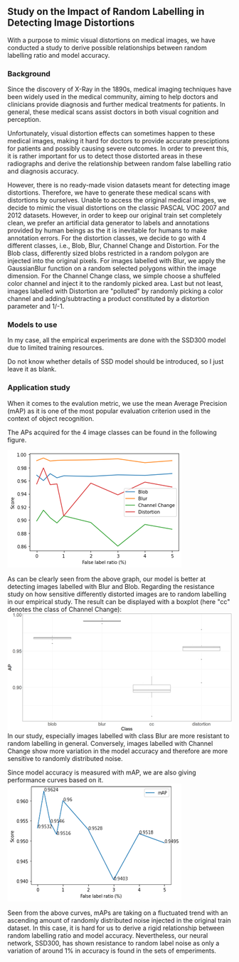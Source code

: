 ## Study on the Impact of Random Labelling in Detecting Image Distortions

With a purpose to mimic visual distortions on medical images, we have conducted a study to derive possible relationships between random labelling ratio and model accuracy.

### Background

Since the discovery of X-Ray in the 1890s, medical imaging techniques have been widely used in the medical community, aiming to help doctors and clinicians provide diagnosis and further medical treatments for patients. In general, these medical scans assist doctors in both visual cognition and perception.

Unfortunately, visual distortion effects can sometimes happen to these medical images, making it hard for doctors to provide accurate presciptions for patients and possibly causing severe outcomes. In order to prevent this, it is rather important for us to detect those distorted areas in these radiographs and derive the relationship between random false labelling ratio and diagnosis accuracy.

However, there is no ready-made vision datasets meant for detecting image distortions. Therefore, we have to generate these medical scans with distortions by ourselves. Unable to access the original medical images, we decide to mimic the visual distortions on the classic PASCAL VOC 2007 and 2012 datasets. However, in order to keep our original train set completely clean, we prefer an artificial data generator to labels and annotations provided by human beings as the it is inevitable for humans to make annotation errors. For the distortion classes, we decide to go with 4 different classes, i.e., Blob, Blur, Channel Change and Distortion. For the Blob class, differently sized blobs restricted in a random polygon are injected into the original pixels. For images labelled with Blur, we apply the GaussianBlur function on a random selected polygons within the image dimension. For the Channel Change class, we simple choose a shuffeled color channel and inject it to the randomly picked area. Last but not least, images labelled with Distortion are "polluted" by randomly picking a color channel and adding/subtracting a product constituted by a distortion parameter and 1/-1.

### Models to use
In my case, all the empirical experiments are done with the SSD300 model due to limited training resources.

Do not know whether details of SSD model should be introduced, so I just leave it as blank.

### Application study

When it comes to the evalution metric, we use the mean Average Precision (mAP) as it is one of the most popular evaluation criterion used in the context of object recognition.

The APs acquired for the 4 image classes can be found in the following figure.

![APs](./evaluate/AP_Layout.png "APs obtained for the 4 distortion classes")

As can be clearly seen from the above graph, our model is better at detecting images labelled with Blur and Blob. Regarding the resistance study on how sensitive differently distorted images are to random labelling in our empirical study. The result can be displayed with a boxplot (here "cc" denotes the class of Channel Change):
![boxplot](./evaluate/boxplot_update1.png "APs obtained for the 4 distortion classes")
In our study, especially images labelled with class Blur are more resistant to random labelling in general. Conversely, images labelled with Channel Change show more variation in the model accuracy and therefore are more sensitive to randomly distributed noise.

Since model accuracy is measured with mAP, we are also giving performance curves based on it.
![mAP](./evaluate/mAP_Analysis_new.png "APs obtained for the 4 distortion classes")

Seen from the above curves, mAPs are taking on a fluctuated trend with an ascending amount of randomly distributed noise injected in the original train dataset. In this case, it is hard for us to derive a rigid relationship between random labelling ratio and model accuracy. Nevertheless, our neural network, SSD300, has shown resistance to random label noise as only a variation of around 1% in accuracy is found in the sets of emperiments.

